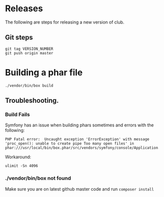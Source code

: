 # Releases

The following are steps for releasing a new version of club.

## Git steps
```
git tag VERSION_NUMBER
git push origin master
```

# Building a phar file
```
./vendor/bin/box build
```



## Troubleshooting.
### Build Fails
Symfony has an issue when building phars sometimes and errors with the following:
```
PHP Fatal error:  Uncaught exception 'ErrorException' with message 'proc_open(): unable to create pipe Too many open files' in phar:///usr/local/bin/box.phar/src/vendors/symfony/console/Application.php:954
```

Workaround:
```
ulimit -Sn 4096
```
### ./vendor/bin/box not found
Make sure you are on latest github master code and run
`composer install`
